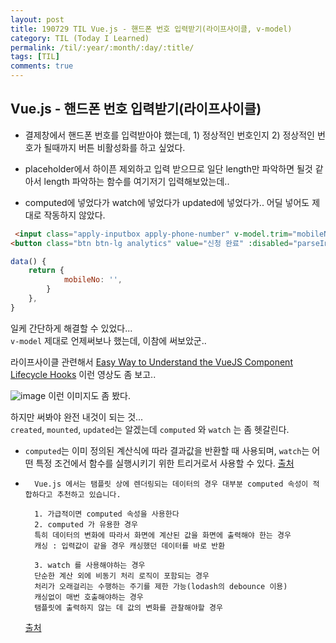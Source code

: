 ```yaml
---
layout: post
title: 190729 TIL Vue.js - 핸드폰 번호 입력받기(라이프사이클, v-model)
category: TIL (Today I Learned)
permalink: /til/:year/:month/:day/:title/
tags: [TIL]
comments: true
---
```


## **Vue.js - 핸드폰 번호 입력받기(라이프사이클)**

- 결제창에서 핸드폰 번호를 입력받아야 했는데, 1) 정상적인 번호인지 2) 정상적인 번호가 될때까지 버튼 비활성화를 하고 싶었다. 

- placeholder에서 하이픈 제외하고 입력 받으므로 일단 length만 파악하면 될것 같아서 length 파악하는 함수를 여기저기 입력해보았는데..

- computed에 넣었다가 watch에 넣었다가 updated에 넣었다가.. 어딜 넣어도 제대로 작동하지 않았다. 

```html
 <input class="apply-inputbox apply-phone-number" v-model.trim="mobileNo" type="number" placeholder="휴대폰번호 (‘-’ 제외">
<button class="btn btn-lg analytics" value="신청 완료" :disabled="parseInt(mobileNo.length) !== 11" @click="goPaymentCheck">신청 완료</button>
```

```js
data() {
    return {
            mobileNo: '',
        }
    },
}
```

일케 간단하게 해결할 수 있었다...  
`v-model` 제대로 언제써보나 했는데, 이참에 써보았군.. 

라이프사이클 관련해서 
[Easy Way to Understand the VueJS Component Lifecycle Hooks](https://www.youtube.com/watch?v=bWHJeIzVCqA&t=1512s) 이런 영상도 좀 보고.. 

![image](https://user-images.githubusercontent.com/40848630/62053554-d4470f80-b252-11e9-9024-b1b52e9a73d2.png) 이런 이미지도 좀 봤다. 

하지만 써봐야 완전 내것이 되는 것...  
`created`, `mounted`, `updated`는 알겠는데 `computed` 와 `watch` 는 좀 헷갈린다. 


- `computed`는 이미 정의된 계산식에 따라 결과값을 반환할 때 사용되며, `watch`는 어떤 특정 조건에서 함수를 실행시키기 위한 트리거로서 사용할 수 있다.
[출처](https://medium.com/@hozacho/%EB%A7%A8%EB%95%85%EC%97%90vuejs-computed-vs-watch-%EC%96%B8%EC%A0%9C%EC%8D%A8%EC%95%BC%ED%95%A0%EA%B9%8C-d25316c4ef42)

- ```
    Vue.js 에서는 탬플릿 상에 렌더링되는 데이터의 경우 대부분 computed 속성이 적합하다고 추천하고 있습니다.

    1. 가급적이면 computed 속성을 사용한다
    2. computed 가 유용한 경우
    특히 데이터의 변화에 따라서 화면에 계산된 값을 화면에 출력해야 한는 경우
    캐싱 : 입력값이 같을 경우 캐싱했던 데이터를 바로 반환

    3. watch 를 사용해야하는 경우
    단순한 계산 외에 비동기 처리 로직이 포함되는 경우
    처리가 오래걸리는 수행하는 주기를 제한 가능(lodash의 debounce 이용)
    캐싱없이 매번 호출해야하는 경우
    탬플릿에 출력하지 않는 데 값의 변화를 관찰해야할 경우
    ```

    [출처](https://www.a-ha.io/questions/45dab98302af2402a5e0224355b783b6)
